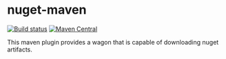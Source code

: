 # nuget-maven

[![Build status](https://travis-ci.org/miracelwhipp/nuget-maven.svg?branch=master)](https://travis-ci.org/miracelwhipp/nuget-maven)
[![Maven Central](https://maven-badges.herokuapp.com/maven-central/io.github.miracelwhipp.net.nuget/net-nuget-maven/badge.svg?style=flat)](https://maven-badges.herokuapp.com/maven-central/io.github.miracelwhipp.net.nuget/net-nuget-maven)

This maven plugin provides a wagon that is capable of downloading nuget artifacts.
